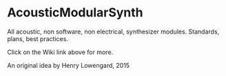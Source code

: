 # AcousticModularSynth
All acoustic, non software, non electrical, synthesizer modules. Standards, plans, best practices.

Click on the Wiki link above for more.

An original idea by Henry Lowengard, 2015

